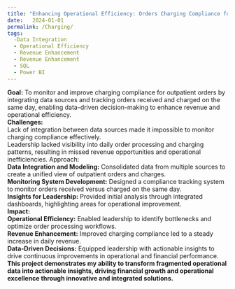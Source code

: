 ```yaml
---
title: "Enhancing Operational Efficiency: Orders Charging Compliance for Outpatient"
date:   2024-01-01
permalink: /Charging/
tags:
  -Data Integration
  - Operational Efficiency 
  - Revenue Enhancement 
  - Revenue Enhancement 
  - SQL
  - Power BI
---
```


**Goal:** To monitor and improve charging compliance for outpatient orders by integrating data sources and tracking orders received and charged on the same day, enabling data-driven decision-making to enhance revenue and operational efficiency.
\
**Challenges:**
\
Lack of integration between data sources made it impossible to monitor charging compliance effectively.\
Leadership lacked visibility into daily order processing and charging patterns, resulting in missed revenue opportunities and operational inefficiencies.
Approach:
\
**Data Integration and Modeling:** Consolidated data from multiple sources to create a unified view of outpatient orders and charges.\
**Monitoring System Development:** Designed a compliance tracking system to monitor orders received versus charged on the same day.\
**Insights for Leadership:** Provided initial analysis through integrated dashboards, highlighting areas for operational improvement.\
**Impact:**
\
**Operational Efficiency:** Enabled leadership to identify bottlenecks and optimize order processing workflows.\
**Revenue Enhancement:** Improved charging compliance led to a steady increase in daily revenue.\
**Data-Driven Decisions:** Equipped leadership with actionable insights to drive continuous improvements in operational and financial performance.\
**This project demonstrates my ability to transform fragmented operational data into actionable insights, driving financial growth and operational excellence through innovative and integrated solutions.**
